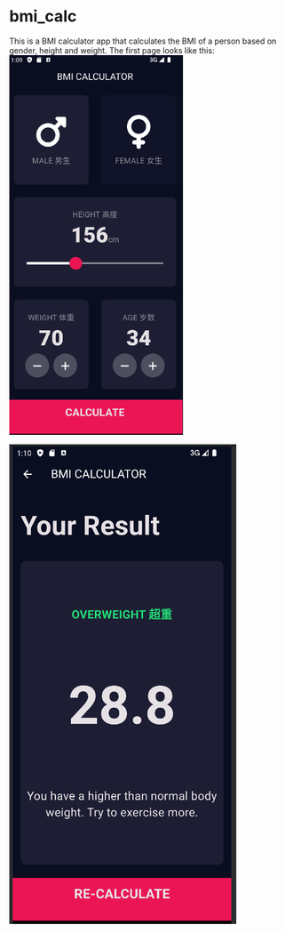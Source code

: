 # bmi_calc

This is a BMI calculator app that calculates the BMI of a person based on gender, height and weight. The first page looks like this:
![Alt text](readme_images/Screen1.png?raw=true "BMI input page")

![Alt text](readme_images/Screen2.png?raw=true "BMI input page")
